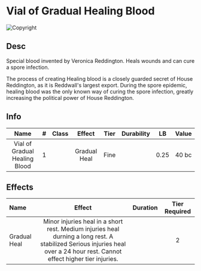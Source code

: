 # Vial of Gradual Healing Blood

![Copyright](VialOfHealingBlood.png)

## Desc

Special blood invented by Veronica Reddington. Heals wounds and can cure a spore infection.

The process of creating Healing blood is a closely guarded secret of House Reddington, as it is Reddwall's largest export. During the spore epidemic, healing blood was the only known way of curing the spore infection, greatly increasing the political power of House Reddington.

## Info

|             Name             | # | Class |    Effect    | Tier | Durability |  LB  | Value |
| :---------------------------: | :-: | :---: | :----------: | :--: | :--------: | :--: | :---: |
| Vial of Gradual Healing Blood | 1 |      | Gradual Heal | Fine |            | 0.25 | 40 bc |

## Effects

| Name         |                                                                                   Effect                                                                                   | Duration | Tier Required |
| :----------- | :------------------------------------------------------------------------------------------------------------------------------------------------------------------------: | :------: | :-----------: |
| Gradual Heal | Minor injuries heal in a short rest. Medium injuries heal durning a long rest. A stabilized Serious injuries heal over a 24 hour rest. Cannot effect higher tier injuries. |          |       2       |
